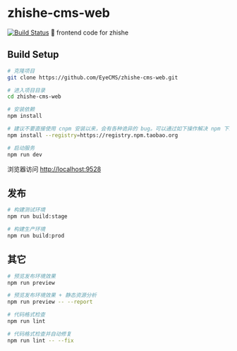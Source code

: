 # zhishe-cms-web
[![Build Status](https://travis-ci.com/EyesCMS/zhishe-cms-web.svg?branch=master)](https://travis-ci.com/EyesCMS/zhishe-cms-web)
:art: frontend code for zhishe

## Build Setup

```bash
# 克隆项目
git clone https://github.com/EyeCMS/zhishe-cms-web.git

# 进入项目目录
cd zhishe-cms-web

# 安装依赖
npm install

# 建议不要直接使用 cnpm 安装以来，会有各种诡异的 bug。可以通过如下操作解决 npm 下载速度慢的问题
npm install --registry=https://registry.npm.taobao.org

# 启动服务
npm run dev
```

浏览器访问 [http://localhost:9528](http://localhost:9528)

## 发布

```bash
# 构建测试环境
npm run build:stage

# 构建生产环境
npm run build:prod
```

## 其它

```bash
# 预览发布环境效果
npm run preview

# 预览发布环境效果 + 静态资源分析
npm run preview -- --report

# 代码格式检查
npm run lint

# 代码格式检查并自动修复
npm run lint -- --fix
```

